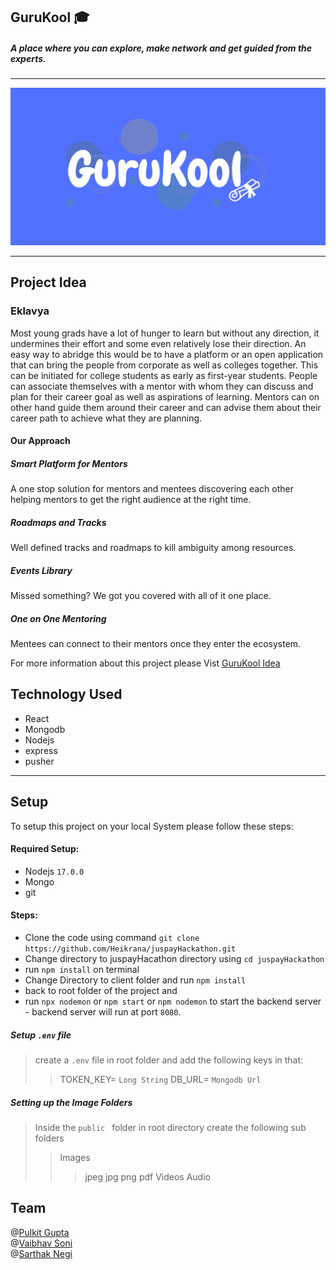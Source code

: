 ## GuruKool 🎓

##### A place where you can explore, make network and get guided from the experts.

---

<img src="./gurukool.gif"/>

---

## Project Idea

### Eklavya

Most young grads have a lot of hunger to learn but without any direction, it undermines their effort and some even relatively lose their direction. An easy way to abridge this would be to have a platform or an open application that can bring the people from corporate as well as colleges together. This can be initiated for college students as early as first-year students. People can associate themselves with a mentor with whom they can discuss and plan for their career goal as well as aspirations of learning. Mentors can on other hand guide them around their career and can advise them about their career path to achieve what they are planning.

#### Our Approach

##### Smart Platform for Mentors

A one stop solution for mentors and mentees discovering each other helping mentors to get the right audience at the right time.

##### Roadmaps and Tracks

Well defined tracks and roadmaps to kill ambiguity among resources.

##### Events Library

Missed something? We got you covered with all of it one place.

##### One on One Mentoring

Mentees can connect to their mentors once they enter the ecosystem.

For more information about this project please Vist [GuruKool Idea](https://ishaantyagi.github.io/Gurukool-Docs/)

## Technology Used

- React
- Mongodb
- Nodejs
- express
- pusher

---

## Setup

To setup this project on your local System please follow these steps:

#### Required Setup:

- Nodejs `17.0.0`
- Mongo
- git

#### Steps:

- Clone the code using command `git clone https://github.com/Heikrana/juspayHackathon.git`
- Change directory to juspayHacathon directory using `cd juspayHackathon`
- run `npm install` on terminal
- Change Directory to client folder and run `npm install`
- back to root folder of the project and
- run `npx nodemon` or `npm start` or `npm nodemon` to start the backend server - backend server will run at port `8080`.

##### Setup `.env` file

> create a `.env` file in root folder and add the following keys in that:
>
> > TOKEN_KEY= `Long String`
> > DB_URL= `Mongodb Url`

##### Setting up the Image Folders

> Inside the `public ` folder in root directory create the following sub folders
>
> > Images
> >
> > > jpeg
> > > jpg
> > > png
> > > pdf
> > > Videos
> > > Audio

## Team

@[Pulkit Gupta](https://github.com/pulkit-30)
<br>
@[Vaibhav Soni](https://github.com/Heikrana)
<br>
@[Sarthak Negi](https://github.com/Sarthaknegigit)
